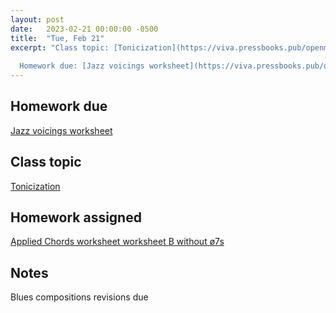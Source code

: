 ```yaml
---
layout: post
date:   2023-02-21 00:00:00 -0500
title:  "Tue, Feb 21"
excerpt: "Class topic: [Tonicization](https://viva.pressbooks.pub/openmusictheory/chapter/tonicization/)
  
  Homework due: [Jazz voicings worksheet](https://viva.pressbooks.pub/openmusictheory/chapter/jazz-voicings/#assignments)"
---
```


## Homework due

[Jazz voicings worksheet](https://viva.pressbooks.pub/openmusictheory/chapter/jazz-voicings/#assignments)

## Class topic

[Tonicization](https://viva.pressbooks.pub/openmusictheory/chapter/tonicization/)

## Homework assigned

[Applied Chords worksheet worksheet B without ø7s](https://viva.pressbooks.pub/openmusictheory/chapter/tonicization/#assignments)

## Notes

Blues compositions revisions due